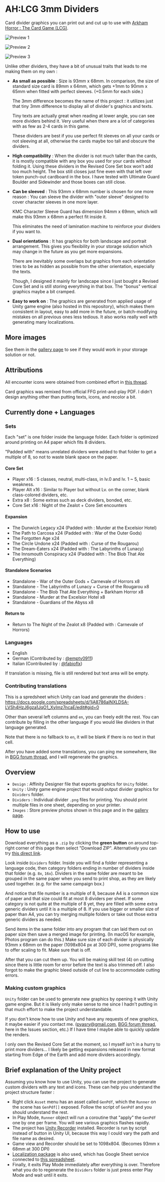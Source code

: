 # AH:LCG 3mm Dividers

Card divider graphics you can print out and cut up to use with [Arkham Horror : The Card Game (LCG)](https://www.fantasyflightgames.com/en/products/arkham-horror-the-card-game/).

![Preview 1](./Images/main-1.jpg)

![Preview 2](./Images/main-2.jpg)

![Preview 3](./Images/main-3.jpg)

Unlike other dividers, they have a bit of unusual traits that leads to me making them on my own : 

- **As small as possible** : Size is 93mm x 68mm. In comparison, the size of standard size card is 89mm x 64mm, which gets +1mm to 90mm x 65mm when fitted with perfect sleeves. (+0.5mm for each side.)
  
  The 3mm difference becomes the name of this project : it utilizes just that tiny 3mm difference to display all of divider's graphics and texts.
  
  Tiny texts are actually great when reading at lower angle, you can see more dividers behind it. Very useful when there are a lot of categories with as few as 2-4 cards in this game.
  
  These dividers are best if you use perfect fit sleeves on all your cards or not sleeving at all, otherwise the cards maybe too tall and obscure the dividers.
- **High compatibility** : When the divider is not much taller than the cards, it is mostly compatible with any box you used for your cards without folding it. Using these dividers in the Revised Core Set box won't add too much height. The box still closes just fine even with that left over token punch-out cardboard in the box. I have tested with Ultimate Guard Boulder and Sidewinder and those boxes can still close.
- **Can be sleeved** : This 93mm x 68mm number is chosen for one more reason : You can sleeve the divider with "outer sleeve" designed to cover character sleeves in one more layer.

  KMC Character Sleeve Guard has dimension 94mm x 69mm, which will make this 93mm x 68mm a perfect fit inside it.

  This eliminates the need of lamination machine to reinforce your dividers if you want to.
- **Dual orientations** : It has graphics for both landscape and portrait arrangement. This gives you flexibility in your storage solution which may change in the future as you get more expansions.

  There are inevitably some overlaps but graphics from each orientation tries to be as hidden as possible from the other orientation, especially the texts.

  Though, I designed it mainly for landscape since I just bought a Revised Core Set and is still storing everything in that box. The "bonus" vertical graphics maybe a bit cramped.
- **Easy to work on** : The graphics are generated from applied usage of Unity game engine (also hosted in this repository), which makes them consistent in layout, easy to add more in the future, or batch-modifying mistakes on all previous ones less tedious. It also works really well with generating many localizations.

## More images

See them in the [gallery page](./gallery.md) to see if they would work in your storage solution or not.

## Attributions

All encounter icons were obtained from combined effort in [this thread](https://boardgamegeek.com/thread/1671881/article/38760017#38760017).

Card graphics was remixed from official FFG print-and-play PDF. I didn't design anything other than putting texts, icons, and recolor a bit.

## Currently done + Languages

### Sets

Each "set" is one folder inside the language folder. Each folder is optimized around printing on A4 paper which fits 8 dividers.

"Padded with" means unrelated dividers were added to that folder to get a multiple of 8, so not to waste blank space on the paper.

#### Core Set

- Player x16 : 5 classes, neutral, multi-class, in lv.0 and lv. 1 ~ 5, basic weakness.
- Player Alt x16 : Similar to Player but without Lv. on the corner, blank class-colored dividers, etc.
- Extra x8 : Some extras such as deck dividers, bonded, etc.
- Core Set x16 : Night of the Zealot + Core Set encounters

#### Expansion

- The Dunwich Legacy x24 (Padded with : Murder at the Excelsior Hotel)
- The Path to Carcosa x24 (Padded with : War of the Outer Gods)
- The Forgotten Age x24
- The Circle Undone x24 (Padded with : Curse of the Rougarou)
- The Dream-Eaters x24 (Padded with : The Labyrinths of Lunacy)
- The Innsmouth Conspiracy x24 (Padded with : The Blob That Ate Everything)

#### Standalone Scenarios

- Standalone - War of the Outer Gods + Carnevale of Horrors x8
- Standalone - The Labyrinths of Lunacy + Curse of the Rougarou x8
- Standalone - The Blob That Ate Everything + Barkham Horror x8
- Standalone - Murder at the Excelsior Hotel x8
- Standalone - Guardians of the Abyss x8

#### Return to 

- Return to The Night of the Zealot x8 (Padded with : Carnevale of Horrors)

### Languages

- English
- German (Contributed by : [@empty0911](https://boardgamegeek.com/user/empty0911))
- Italian (Contributed by : [@fabioflx](https://boardgamegeek.com/user/fabioflx))

If translation is missing, file is still rendered but text area will be empty.

### Contributing translations

This is a spredsheet which Unity can load and generate the dividers : https://docs.google.com/spreadsheets/d/1jA8786alNXLDSA-LVSh4HzJ6gza1JqO1_XyImz7ncaE/edit#gid=0

Other than several left columns and `en`, you can freely edit the rest. You can contribute by filling in the other language if you would like dividers in that language generated.

Note that there is no fallback to `en`, it will be blank if there is no text in that cell.

After you have added some translations, you can ping me somewhere, like in [BGG forum thread](https://boardgamegeek.com/thread/2766339/3mm-divider-designs-available-download), and I will regenerate the graphics.

## Overview

- `Design` : Affinity Designer file that exports graphics for `Unity` folder.
- `Unity` : Unity game engine project that would output divider graphics for `Dividers` folder.
- `Dividers` : Individual divider `.png` files for printing. You should print multiple files in one sheet, depending on your printer.
- `Images` : Store preview photos shown in this page and in the [gallery page](./gallery.md).

## How to use

Download everything as a `.zip` by clicking the **green button** on around top-right corner of this page then select "Download ZIP". Alternatively you can try [this direct link](https://github.com/5argon/AHLCG3mmDivider/archive/refs/heads/main.zip).

Look inside `Dividers` folder. Inside you will find a folder representing a language code, then category folders ending in number of dividers inside that folder (e.g. `8x`, `16x`). Dividers in the same folder are meant to be grouped in the same paper when you send to print shop, as they are likely used together. (e.g. for the same campaign box.)

And notice that file number is a multiple of 8, because A4 is a common size of paper and that size could fit at most 8 dividers per sheet. If some category is not quite at the multiple of 8 yet, they are filled with some extra generic dividers until it is a multiple of 8. If you use bigger or smaller size of paper than A4, you can try merging multiple folders or take out those extra generic dividers as needed.

Send items in the same folder into any program that can laid them out on paper size then save a merged image for printing. (In macOS for example, Photos program can do this.) Make sure size of each divider is physically 93mm x 68mm on the paper (1098x804 px at 300 DPI), some programs like to offer scaling to fit. Make sure that is off.

After that you can cut them up. You will be making skill test (4) on cutting since there is little room for error before the text is also trimmed off. I also forgot to make the graphic bleed outside of cut line to accommodate cutting errors.

### Making custom graphics

`Unity` folder can be used to generate new graphics by opening it with Unity game engine. But it is likely only make sense to me since I hadn't putting in that much effort to make the project understandable.

If you don't know how to use Unity and have any requests of new graphics, it maybe easier if you contact me. (pyasry@gmail.com, [BGG forum thread](https://boardgamegeek.com/thread/2766339/3mm-divider-designs-available-download), here in the Issues section, etc.) If I have time I maybe able to quickly update the renders.

I only own the Revised Core Set at the moment, so I myself isn't in a hurry to print more dividers... I likely be getting expansions released in new format starting from Edge of the Earth and add more dividers accordingly.

## Brief explanation of the Unity project

Assuming you know how to use Unity, you can use the project to generate custom dividers with any text and icons. These can help you understand the project structure faster : 

- Right click `Asset` menu has an asset called `GenPdf`, which the `Runner` on the scene has `GenPdf[]` exposed. Follow the script of `GenPdf` and you should understand the rest.
- In Play Mode, `Runner` object will run a coroutine that "apply" the `GenPdf` one by one per frame. You will see various graphics flashes rapidly.
- The project has [Unity Recorder](https://docs.unity3d.com/Packages/com.unity.recorder@latest/manual/index.html) installed. Recorder is run by script instead of button in Unity UI, because this way I could vary the path and file name as desired.
- Game view and Recorder should be set to 1098x804. (Becomes 93mm x 68mm at 300 DPI)
- [Localization package](https://docs.unity3d.com/Packages/com.unity.localization@latest) is also used, which has Google Sheet service connected to [this spreadsheet](https://docs.google.com/spreadsheets/d/1jA8786alNXLDSA-LVSh4HzJ6gza1JqO1_XyImz7ncaE/edit#gid=0).
- Finally, it exits Play Mode immediately after everything is over. Therefore what you do to regenerate the `Dividers` folder is just press enter Play Mode and wait until it exits.